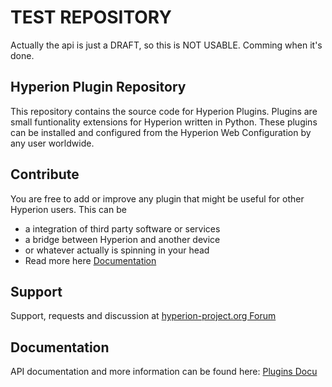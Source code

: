 # TEST REPOSITORY
Actually the api is just a DRAFT, so this is NOT USABLE. Comming when it's done.

## Hyperion Plugin Repository
This repository contains the source code for Hyperion Plugins. Plugins are small funtionality extensions for Hyperion written in Python. These plugins can be installed and configured from the Hyperion Web Configuration by any user worldwide.

## Contribute
You are free to add or improve any plugin that might be useful for other Hyperion users. This can be
- a integration of third party software or services
- a bridge between Hyperion and another device
- or whatever actually is spinning in your head
- Read more here [Documentation](#documentation)

## Support
Support, requests and discussion at [hyperion-project.org Forum](https://hyperion-project.org/forums/plugins-support.36/)

## Documentation
API documentation and more information can be found here: [Plugins Docu](https://docs.hyperion-project.org/en/developer/plugins)
